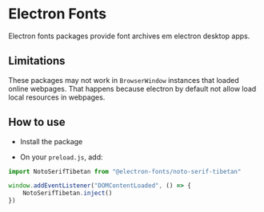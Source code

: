 # Electron Fonts

Electron fonts packages provide font archives em electron desktop apps.

## Limitations

These packages may not work in `BrowserWindow` instances that loaded online webpages. That happens because electron by default not allow load local resources in webpages.

## How to use

* Install the package

* On your `preload.js`, add:

```ts
import NotoSerifTibetan from "@electron-fonts/noto-serif-tibetan"

window.addEventListener("DOMContentLoaded", () => {
    NotoSerifTibetan.inject()
})
```